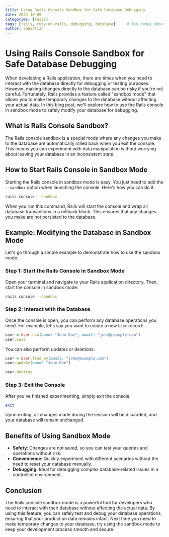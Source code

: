 ```yaml
---
title: Using Rails Console Sandbox for Safe Database Debugging
date: 2024-10-09
categories: [rails]
tags: [rails, ruby-on-rails, debugging, database]     # TAG names should always be lowercase
author: sebastian
---
```

# Using Rails Console Sandbox for Safe Database Debugging

When developing a Rails application, there are times when you need to interact with the database directly for debugging or testing purposes. However, making changes directly to the database can be risky if you're not careful. Fortunately, Rails provides a feature called "sandbox mode" that allows you to make temporary changes to the database without affecting your actual data. In this blog post, we'll explore how to use the Rails console in sandbox mode to safely modify your database for debugging.

## What is Rails Console Sandbox?

The Rails console sandbox is a special mode where any changes you make to the database are automatically rolled back when you exit the console. This means you can experiment with data manipulation without worrying about leaving your database in an inconsistent state.

## How to Start Rails Console in Sandbox Mode

Starting the Rails console in sandbox mode is easy. You just need to add the `--sandbox` option when launching the console. Here's how you can do it:

```bash
rails console --sandbox
```

When you run this command, Rails will start the console and wrap all database transactions in a rollback block. This ensures that any changes you make are not persisted to the database.

## Example: Modifying the Database in Sandbox Mode

Let's go through a simple example to demonstrate how to use the sandbox mode.

### Step 1: Start the Rails Console in Sandbox Mode

Open your terminal and navigate to your Rails application directory. Then, start the console in sandbox mode:

```bash
rails console --sandbox
```

### Step 2: Interact with the Database

Once the console is open, you can perform any database operations you need. For example, let's say you want to create a new `User` record:

```ruby
user = User.new(name: "John Doe", email: "john@example.com")
user.save
```

You can also perform updates or deletions:

```ruby
user = User.find_by(email: "john@example.com")
user.update(name: "Jane Doe")

user.destroy
```

### Step 3: Exit the Console

After you've finished experimenting, simply exit the console:

```ruby
exit
```

Upon exiting, all changes made during the session will be discarded, and your database will remain unchanged.

## Benefits of Using Sandbox Mode

- **Safety**: Changes are not saved, so you can test your queries and operations without risk.
- **Convenience**: Quickly experiment with different scenarios without the need to reset your database manually.
- **Debugging**: Ideal for debugging complex database-related issues in a controlled environment.

## Conclusion

The Rails console sandbox mode is a powerful tool for developers who need to interact with their database without affecting the actual data. By using this feature, you can safely test and debug your database operations, ensuring that your production data remains intact. Next time you need to make temporary changes to your database, try using the sandbox mode to keep your development process smooth and secure.